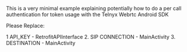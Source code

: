 
This is a very minimal example explaining potentially how to do a per call authentication for token usage with the Telnyx Webrtc Android SDK

Please Replace:

1 API_KEY - RetrofitAPIInterface
2. SIP CONNECTION - MainActivity
3. DESTINATION - MainActivity
